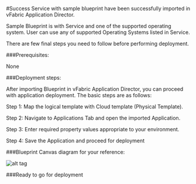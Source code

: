 #Success
Service with sample blueprint have been successfully imported in vFabric Application Director. 

Sample Blueprint is with Service and one of the supported operating system. User can use any of supported Operating Systems listed in Service. 

There are few final steps you need to follow before performing deployment.


###Prerequisites:

None

###Deployment steps:


After importing Blueprint in vFabric Application Director, you can proceed with application deployment. The basic steps are as follows:

Step 1: Map the logical template with Cloud  template (Physical Template).

Step 2: Navigate to Applications Tab and open the imported Application.

Step 3: Enter required property values appropriate to your environment.

Step 4: Save the Application and proceed for deployment

###Blueprint Canvas diagram for your reference: 

![alt tag](https://raw.github.com/vmware-applicationdirector/solutions-import-beta/VMware-vFabric-RabbitMQ-2_8-Service-50/VMware-vFabric-RabbitMQ2.8-Service-Canvas.png)

###Ready to go for deployment



 








